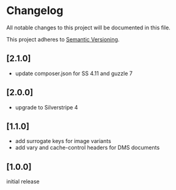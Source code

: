# Changelog

All notable changes to this project will be documented in this file.

This project adheres to [Semantic Versioning](http://semver.org/).

## [2.1.0]

* update composer.json for SS 4.11 and guzzle 7

## [2.0.0]

* upgrade to Silverstripe 4

## [1.1.0]

* add surrogate keys for image variants
* add vary and cache-control headers for DMS documents

## [1.0.0]

initial release